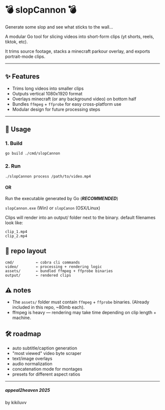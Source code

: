 # 💣 slopCannon 💣
Generate some slop and see what sticks to the wall...

A modular Go tool for slicing videos into short-form clips (yt shorts, reels, tiktok, etc).  

It trims source footage, stacks a minecraft parkour overlay, and exports portrait-mode clips. 

---

## ✨ Features
- Trims long videos into smaller clips
- Outputs vertical 1080x1920 format
- Overlays minecraft (or any background video) on bottom half
- Bundles `ffmpeg` + `ffprobe` for easy cross-platform use
- Modular design for future processing steps

---

## 🚀 Usage

### 1. Build
```sh
go build ./cmd/slopCannon
```

### 2. Run
```sh
./slopCannon process /path/to/video.mp4
```

#### OR

Run the executable generated by Go (***RECOMMENDED***)

`slopCannon.exe` (Win) or `slopCanon` (OSX/Linux)

Clips will render into an output/ folder next to the binary.
default filenames look like:
```
clip_1.mp4
clip_2.mp4
```

## 📂 repo layout
```
cmd/          ← cobra cli commands
video/        ← processing + rendering logic
assets/       ← bundled ffmpeg + ffprobe binaries
output/       ← rendered clips
```

## ⚠️ notes
- The `assets/` folder must contain `ffmpeg` + `ffprobe` binaries.
(Already included in this repo, ~80mb each).
- ffmpeg is heavy — rendering may take time depending on clip length + machine.

## 🛠️ roadmap
- auto subtitle/caption generation
- "most viewed" video byte scraper
- text/image overlays
- audio normalization
- concatenation mode for montages
- presets for different aspect ratios

---

##### appeal2heaven 2025
by kikiluvv